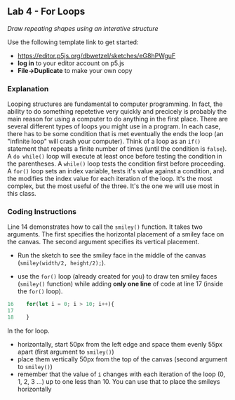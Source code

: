 <link href="../markdown.css" rel="stylesheet"></link> 

## Lab 4 - For Loops
*Draw repeating shapes using an interative structure*

Use the following template link to get started:
* <a href ="https://editor.p5js.org/dbwetzel/sketches/eG8hPWguF" target="_blank">https://editor.p5js.org/dbwetzel/sketches/eG8hPWguF</a>
* **log in** to your editor account on p5.js
* **File->Duplicate** to make your own copy

### Explanation

Looping structures are fundamental to computer programming. In fact, the ability to do something repetetive very quickly and precicely is probably the main reason for using a computer to do anything in the first place. There are several different types of loops you might use in a program. In each case, there has to be some condition that is met eventually the ends the loop (an "infinite loop" will crash your computer). Think of a loop as an `if()` statement that repeats a finite number of times (until the condition is `false`). A `do while()` loop will execute at least once before testing the condition in the parentheses. A `while()` loop tests the condition first before proceeding. A `for()` loop sets an index variable, tests it's value against a condition, and the modifies the index value for each iteration of the loop. It's the most complex, but the most useful of the three. It's the one we will use most in this class. 

### Coding Instructions

Line 14 demonstrates how to call the `smiley()` function. It takes two arguments. The first specifies the horizontal placement of a smiley face on the canvas. The second argument specifies its vertical placement. 

* Run the sketch to see the smiley face in the middle of the canvas (`smiley(width/2, height/2);`).

* use the `for()` loop (already created for you) to draw ten smiley faces (`smiley()` function) while adding **only one line** of code at line 17 (inside the `for()` loop).
```javascript
16    for(let i = 0; i > 10; i++){
17
18    }
```

In the for loop.
* horizontally, start 50px from the left edge and space them evenly 55px apart (first argument to `smiley()`)
* place them vertically 50px from the top of the canvas (second argument to `smiley()`)
* remember that the value of `i` changes with each iteration of the loop (0, 1, 2, 3 ...) up to one less than 10. You can use that to place the smileys horizontally
